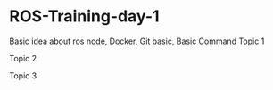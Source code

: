 # ROS-Training-day-1
Basic idea about ros node, Docker, Git basic, Basic Command
Topic 1

Topic 2


Topic 3
